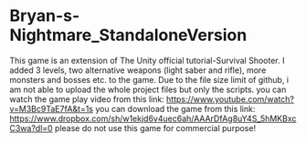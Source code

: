 # Bryan-s-Nightmare_StandaloneVersion
This game is an extension of The Unity official tutorial-Survival Shooter. I added 3 levels, two alternative weapons (light saber and rifle), more monsters and bosses etc. to the game. 
Due to the file size limit of github, i am not able to upload the whole project files but only the scripts.
you can watch the game play video from this link: https://www.youtube.com/watch?v=M3Bc9TaE7fA&t=1s
you can download the game from this link: https://www.dropbox.com/sh/w1ekjd6v4uec6ah/AAArDfAg8uY4S_5hMKBxcC3wa?dl=0
please do not use this game for commercial purpose!
